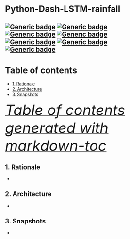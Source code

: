 # Python-Dash-LSTM-rainfall

[![Generic badge](https://img.shields.io/badge/language-python%203.6.10-navy.svg)](https://shields.io/)
[![Generic badge](https://img.shields.io/badge/IDE-VS%20Code%201.61.2-blue.svg)](https://shields.io/)
[![Generic badge](https://img.shields.io/badge/ML%20package-tensorflow.keras%202.2-orange.svg)](https://shields.io/)
[![Generic badge](https://img.shields.io/badge/ML%20model-LSTM-purple.svg)](https://shields.io/)
[![Generic badge](https://img.shields.io/badge/interactive-dash-green.svg)](https://shields.io/)
[![Generic badge](https://img.shields.io/badge/data%20type-monthly%20average%20rainfall-yellow.svg)](https://shields.io/)
[![Generic badge](https://img.shields.io/badge/data%20source-UK%20MetOffice-red.svg)](https://shields.io/)
-
# Table of contents
- [1. Rationale](#1-rationale)
- [2. Architecture](#2-architecture)
- [3. Snapshots](#3-snapshots)

<i><a href='http://ecotrust-canada.github.io/markdown-toc/'><font size="10">Table of contents generated with markdown-toc</font></a></i>

## 1. Rationale


-

## 2. Architecture


-

## 3. Snapshots


-

